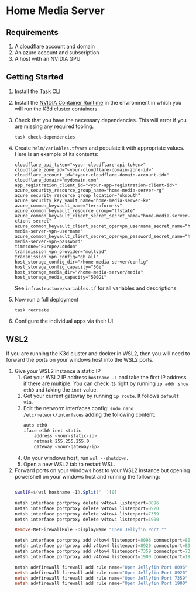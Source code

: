 # Home Media Server

## Requirements
1. A cloudflare account and domain
1. An azure account and subscription
1. A host with an NVIDIA GPU

## Getting Started
1. Install the [Task CLI](https://taskfile.dev/installation/)
1. Install the [NVIDIA Container Runtime](https://developer.nvidia.com/container-runtime) in the environment in which you will run the K3d cluster containers.
1. Check that you have the necessary dependencies. This will error if you are missing any required tooling.
    
    ``` shell
    task check-dependencies
    ```

1. Create `helm/variables.tfvars` and populate it with appropriate values. Here is an example of its contents:

    ```
    cloudflare_api_token="<your-cloudflare-api-token>"
    cloudflare_zone_id="<your-cloudflare-domain-zone-id>"
    cloudflare_account_id="<your-cloudflare-domain-account-id>"
    cloudflare_domain="mydomain.com"
    app_registration_client_id="<your-app-registration-client-id>"
    azure_security_resource_group_name="home-media-server-rg"
    azure_security_resource_group_location="uksouth"
    azure_security_key_vault_name="home-media-server-kv"
    azure_common_keyvault_name="terraform-kv"
    azure_common_keyvault_resource_group="tfstate"
    azure_common_keyvault_client_secret_secret_name="home-media-server-client-secret"
    azure_common_keyvault_client_secret_openvpn_username_secret_name="home-media-server-vpn-username"
    azure_common_keyvault_client_secret_openvpn_password_secret_name="home-media-server-vpn-password"
    timezone="Europe/London"
    transmission_vpn_provider="mullvad"
    transmission_vpn_config="gb_all"
    host_storage_config_dir="/home-media-server/config"
    host_storage_config_capacity="5Gi"
    host_storage_media_dir="/home-media-server/media"
    host_storage_media_capacity="500Gi"
    ```

    See `infrastructure/variables.tf` for all variables and descriptions.
1. Now run a full deployment

    ``` shell
    task recreate
    ```
1. Configure the individual apps via their UI.

## WSL2
If you are running the K3d cluster and docker in WSL2, then you will need to forward the ports on your windows host into the WSL2 ports.

1. Give your WSL2 instance a static IP
    1. Get your WSL2 IP address `hostname -I` and take the first IP address if there are multiple. You can check its right by running `ip addr show eth0` and taking the `inet` value.
    1. Get your current gateway by running `ip route`. It follows `default via`.
    1. Edit the networm interfaces config: `sudo nano /etc/network/interfaces` adding the following content:
        ``` bash
        auto eth0
        iface eth0 inet static
            address <your-static-ip>
            netmask 255.255.255.0
            gateway <your-gateway-ip>
        ```
    1. On your windows host, run `wsl --shutdown`.
    1. Open a new WSL2 tab to restart WSL.
1. Forward ports on your windows host to your WSL2 instance but opening powershell on your windows host and running the following:
    ``` powershell

    $wslIP=$(wsl hostname -I).Split(' ')[0]

    netsh interface portproxy delete v4tov4 listenport=8096 
    netsh interface portproxy delete v4tov4 listenport=8920 
    netsh interface portproxy delete v4tov4 listenport=7359 
    netsh interface portproxy delete v4tov4 listenport=1900

    Remove-NetFirewallRule -DisplayName "Open Jellyfin Port *"

    netsh interface portproxy add v4tov4 listenport=8096 connectport=8096 connectaddress=$wslIP
    netsh interface portproxy add v4tov4 listenport=8920 connectport=8920 connectaddress=$wslIP
    netsh interface portproxy add v4tov4 listenport=7359 connectport=7359 connectaddress=$wslIP
    netsh interface portproxy add v4tov4 listenport=1900 connectport=1900 connectaddress=$wslIP

    netsh advfirewall firewall add rule name="Open Jellyfin Port 8096" dir=in action=allow protocol=TCP localport=8096
    netsh advfirewall firewall add rule name="Open Jellyfin Port 8920" dir=in action=allow protocol=TCP localport=8920
    netsh advfirewall firewall add rule name="Open Jellyfin Port 7359" dir=in action=allow protocol=UDP localport=7359
    netsh advfirewall firewall add rule name="Open Jellyfin Port 1900" dir=in action=allow protocol=UDP localport=1900
    ```
